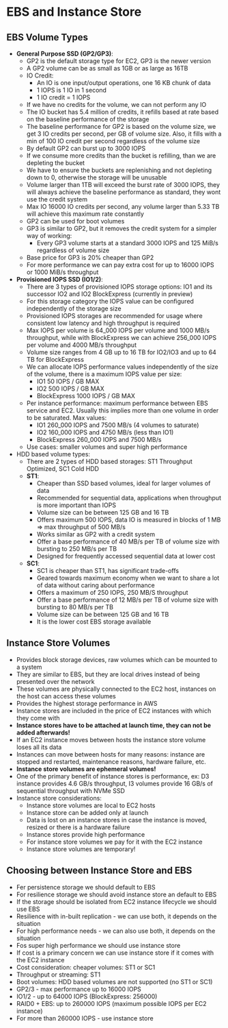 # EBS and Instance Store

## EBS Volume Types

- **General Purpose SSD (GP2/GP3)**:
    - GP2 is the default storage type for EC2, GP3 is the newer version
    - A GP2 volume can be as small as 1GB or as large as 16TB
    - IO Credit:
        - An IO is one input/output operations, one 16 KB chunk of data
        - 1 IOPS is 1 IO in 1 second
        - 1 IO credit = 1 IOPS
    - If we have no credits for the volume, we can not perform any IO
    - The IO bucket has 5.4 million of credits, it refills based at rate based on the baseline performance of the storage
    - The baseline performance for GP2 is based on the volume size, we get 3 IO credits per second, per GB of volume size. Also, it fills with a min of 100 IO credit per second regardless of the volume size
    - By default GP2 can burst up to 3000 IOPS
    - If we consume more credits than the bucket is refilling, than we are depleting the bucket
    - We have to ensure the buckets are replenishing and not depleting down to 0, otherwise the storage will be unusable
    - Volume larger than 1TB will exceed the burst rate of 3000 IOPS, they will always achieve the baseline performance as standard, they wont use the credit system
    - Max IO 16000 IO credits per second, any volume larger than 5.33 TB will achieve this maximum rate constantly
    - GP2 can be used for boot volumes
    - GP3 is similar to GP2, but it removes the credit system for a simpler way of working:
        - Every GP3 volume starts at a standard 3000 IOPS and 125 MiB/s regardless of volume size
    - Base price for GP3 is 20% cheaper than GP2
    - For more performance we can pay extra cost for up to 16000 IOPS or 1000 MiB/s throughput
- **Provisioned IOPS SSD (IO1/2)**:
    - There are 3 types of provisioned IOPS storage options: IO1 and its successor IO2 and IO2 BlockExpress (currently in preview)
    - For this storage category the IOPS value can be configured independently of the storage size
    - Provisioned IOPS storages are recommended for usage where consistent low latency and high throughput is required
    - Max IOPS per volume is 64_000 IOPS per volume and 1000 MB/s throughput, while with BlockExpress we can achieve 256_000 IOPS per volume and 4000 MB/s throughput
    - Volume size ranges from 4 GB up to 16 TB for IO2/IO3 and up to 64 TB for BlockExpress
    - We can allocate IOPS performance values independently of the size of the volume, there is a maximum IOPS value per size:
        - IO1 50 IOPS / GB MAX
        - IO2 500 IOPS / GB MAX
        - BlockExpress 1000 IOPS / GB MAX
    - Per instance performance: maximum performance between EBS service and EC2. Usually this implies more than one volume in order to be saturated. Max values:
        - IO1 260_000 IOPS and 7500 MB/s (4 volumes to saturate)
        - IO2 160_000 IOPS and 4750 MB/s (less than IO1)
        - BlockExpress 260_000 IOPS and 7500 MB/s
    - Use cases: smaller volumes and super high performance
- HDD based volume types:
    - There are 2 types of HDD based storages: ST1 Throughput Optimized, SC1 Cold HDD
    - **ST1**:
        - Cheaper than SSD based volumes, ideal for larger volumes of data
        - Recommended for sequential data, applications when throughput is more important than IOPS
        - Volume size can be between 125 GB and 16 TB
        - Offers maximum 500 IOPS, data IO is measured in blocks of 1 MB => max throughput of 500 MB/s
        - Works similar as GP2 with a credit system
        - Offer a base performance of 40 MB/s per TB of volume size with bursting to 250 MB/s per TB
        - Designed for frequently accessed sequential data at lower cost
    - **SC1**:
        - SC1 is cheaper than ST1, has significant trade-offs
        - Geared towards maximum economy when we want to share a lot of data without caring about performance
        - Offers a maximum of 250 IOPS, 250 MB/S throughput
        - Offer a base performance of 12 MB/s per TB of volume size with bursting to 80 MB/s per TB
        - Volume size can be between 125 GB and 16 TB
        - It is the lower cost EBS storage available

## Instance Store Volumes

- Provides block storage devices, raw volumes which can be mounted to a system
- They are similar to EBS, but they are local drives instead of being presented over the network
- These volumes are physically connected to the EC2 host, instances on the host can access these volumes
- Provides the highest storage performance in AWS
- Instance stores are included in the price of EC2 instances with which they come with
- **Instance stores have to be attached at launch time, they can not be added afterwards!**
- If an EC2 instance moves between hosts the instance store volume loses all its data
- Instances can move between hosts for many reasons: instance are stopped and restarted, maintenance reasons, hardware failure, etc.
- **Instance store volumes are ephemeral volumes!**
- One of the primary benefit of instance stores is performance, ex: D3 instance provides 4.6 GB/s throughput, I3 volumes provide 16 GB/s of sequential throughput with NVMe SSD
- Instance store considerations:
    - Instance store volumes are local to EC2 hosts
    - Instance store can be added only at launch
    - Data is lost on an instance stores in case the instance is moved, resized or there is a hardware failure
    - Instance stores provide high performance
    - For instance store volumes we pay for it with the EC2 instance
    - Instance store volumes are temporary!

## Choosing between Instance Store and EBS

- Fer persistence storage we should default to EBS
- For resilience storage we should avoid instance store an default to EBS
- If the storage should be isolated from EC2 instance lifecycle we should use EBS
- Resilience with in-built replication - we can use both, it depends on the situation
- For high performance needs -  we can also use both, it depends on the situation
- Fos super high performance we should use instance store
- If cost is a primary concern we can use instance store if it comes with the EC2 instance
- Cost consideration: cheaper volumes: ST1 or SC1
- Throughput or streaming: ST1
- Boot volumes: HDD based volumes are not supported (no ST1 or SC1)
- GP2/3 - max performance up to 16000 IOPS
- IO1/2 - up to 64000 IOPS (BlockExpress: 256000)
- RAID0 + EBS: up to 260000 IOPS (maximum possible IOPS per EC2 instance)
- For more than 260000 IOPS - use instance store